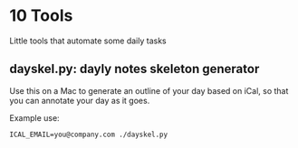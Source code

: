 # 10 Tools
Little tools that automate some daily tasks

## dayskel.py: dayly notes skeleton generator

Use this on a Mac to generate an outline of your day based on iCal, so that you can annotate your day as it goes.

Example use:
```
ICAL_EMAIL=you@company.com ./dayskel.py
```
